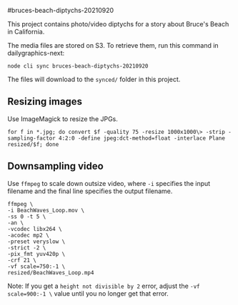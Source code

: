 #bruces-beach-diptychs-20210920

This project contains photo/video diptychs for a story about Bruce's Beach in California.

The media files are stored on S3. To retrieve them, run this command in dailygraphics-next:

```
node cli sync bruces-beach-diptychs-20210920
```

The files will download to the `synced/` folder in this project.

Resizing images
---------------

Use ImageMagick to resize the JPGs.

```
for f in *.jpg; do convert $f -quality 75 -resize 1000x1000\> -strip -sampling-factor 4:2:0 -define jpeg:dct-method=float -interlace Plane resized/$f; done
```


Downsampling video
-------------------

Use `ffmpeg` to scale down outsize video, where `-i` specifies the input filename and the final line specifies the output filename.

```
ffmpeg \
-i BeachWaves_Loop.mov \
-ss 0 -t 5 \
-an \
-vcodec libx264 \
-acodec mp2 \
-preset veryslow \
-strict -2 \
-pix_fmt yuv420p \
-crf 21 \
-vf scale=750:-1 \
resized/BeachWaves_Loop.mp4
```

Note: If you get a `height not divisible by 2` error, adjust the `-vf scale=900:-1 \` value until you no longer get that error.
